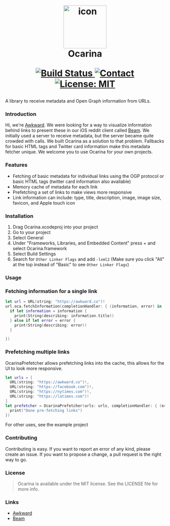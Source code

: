 <h1 align="center">
  <img src="Docs/icon.png" width="136" alt="icon"><br>
  Ocarina<br>
  <p align="center">
  <a href="https://travis-ci.org/awkward/Ocarina">
    <img src="https://travis-ci.org/awkward/Ocarina.svg?branch=master" alt="Build Status">
  </a>
  <a href="https://twitter.com/madeawkward">
    <img src="https://img.shields.io/badge/contact-madeawkward-blue.svg?style=flat" alt="Contact">
  </a>
  <a href="https://opensource.org/licenses/MIT">
    <img src="https://img.shields.io/badge/License-MIT-yellow.svg" alt="License: MIT">
  </a>
</p>
</h1>

A library to receive metadata and Open Graph information from URLs.

### Introduction

Hi, we're [Awkward](https://awkward.co/). We were looking for a way to visualize information behind links to present these in our iOS reddit client called [Beam](https://beamreddit.com/). We initially used a server to receive metadata, but the server became quite crowded with calls. We built Ocarina as a solution to that problem. Fallbacks for basic HTML tags and Twitter card information make this metadata fetcher unique. We welcome you to use Ocarina for your own projects.

### Features

- Fetching of basic metadata for individual links using the OGP protocol or basic HTML tags (twitter card information also available)
- Memory cache of metadata for each link
- Prefetching a set of links to make views more responsive
- Link information can include: type, title, description, image, image size, favicon, and Apple touch icon

### Installation


1. Drag Ocarina.xcodeproj into your project
2. Go to your project
3. Select General
4. Under "Frameworks, Libraries, and Embedded Content" press + and select Ocarina.framework
5. Select Build Settings
6. Search for `Other Linker Flags` and add `-lxml2` (Make sure you click "All" at the top instead of "Basic" to see `Other Linker Flags`)

### Usage

### Fetching information for a single link

```Swift
let url = URL(string: "https://awkward.co")!
url.oca.fetchInformation(completionHandler: { (information, error) in
  if let information = information {
    print(String(describing: information.title))
  } else if let error = error {
    print(String(describing: error))
  }

})
```

### Prefetching multiple links

OcarinaPrefetcher allows prefetching links into the cache, this allows for the UI to look more responsive.

```Swift
let urls = [
  URL(string: "https://awkward.co")!,
  URL(string: "https://facebook.com")!,
  URL(string: "https://nytimes.com")!,
  URL(string: "https://latimes.com")!
]
let prefetcher = OcarinaPrefetcher(urls: urls, completionHandler: { (errors) in§
  print("Done pre-fetching links")
})
```

For other uses, see the example project

### Contributing

Contributing is easy. If you want to report an error of any kind, please create an issue. If you want to propose a change, a pull request is the right way to go.

### License


> Ocarina is available under the MIT license. See the LICENSE file for more info.

### Links

  - [Awkward](https://awkward.co)
  - [Beam](https://beamreddit.com)
